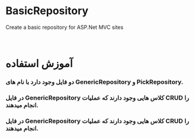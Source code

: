 # BasicRepository
Create a basic repository for ASP.Net MVC sites
<br />
<br />
<br />
<h1>آموزش استفاده</h1>
<h3>دو فایل وجود دارد با نام های GenericRepository و PickRepository.</h3>
<h3>در فایل GenericRepository کلاس هایی وجود دارند که عملیات CRUD را انجام میدهند.</h3>
<h3>در فایل GenericRepository کلاس هایی وجود دارند که عملیات CRUD را انجام میدهند.</h3>

